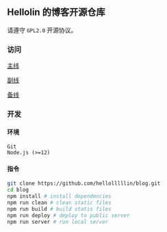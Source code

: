 ## Hellolin 的博客开源仓库

请遵守 `GPL2.0` 开源协议。

### 访问

[主线](https://hellolin.cf/)

[副线](https://sub1.hellolin.cf/)

[备线](https://sub2.hellolin.cf/)

### 开发

#### 环境

```
Git
Node.js (>=12)
```

#### 指令

``` sh
git clone https://github.com/hellolllllin/blog.git
cd blog
npm install # install dependencies
npm run clean # clean static files
npm run build # build statis files
npm run deploy # deploy to public server
npm run server # run local server
```
